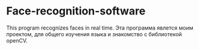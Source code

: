# Face-recognition-software
This program recognizes faces in real time.
Эта программа явлется моим проектом, для общего изучения языка и знакомство с библиотекой openCV.
